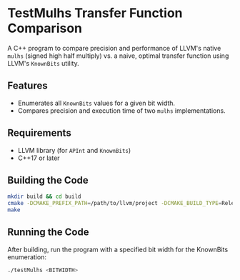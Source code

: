 # TestMulhs Transfer Function Comparison

A C++ program to compare precision and performance of LLVM's native `mulhs` (signed high half multiply) vs. a naive, optimal transfer function using LLVM's `KnownBits` utility.

## Features

- Enumerates all `KnownBits` values for a given bit width.
- Compares precision and execution time of two `mulhs` implementations.

## Requirements

- LLVM library (for `APInt` and `KnownBits`)
- C++17 or later

## Building the Code

```bash
mkdir build && cd build
cmake -DCMAKE_PREFIX_PATH=/path/to/llvm/project -DCMAKE_BUILD_TYPE=Release ..
make
```

## Running the Code

After building, run the program with a specified bit width for the KnownBits enumeration:
```bash
./testMulhs <BITWIDTH>
```
